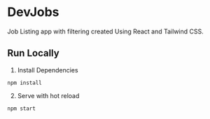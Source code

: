 # DevJobs

Job Listing app with filtering created Using  React and  Tailwind CSS.

## Run Locally
1. Install Dependencies
```
npm install
```
2. Serve with hot reload
```
npm start
```
